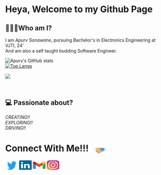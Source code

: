 # Heya, Welcome to my Github Page

## 🧑🏻‍💻Who am I?
I am *Apurv Sonawane*, pursuing Bachelor's in Electronics Engineering at VJTI, 24' <br/>
And am also a self taught budding Software Engineer.

![Apurv's GitHub stats](https://github-readme-stats.vercel.app/api?username=Apurv428&show_icons=true&theme=aura)<br>
[![Top Langs](https://github-readme-stats.vercel.app/api/top-langs/?username=Apurv428&layout=compact&theme=aura)](https://github.com/anuraghazra/github-readme-stats)


<p>
   <img align="center" src="https://github-readme-streak-stats.herokuapp.com?user=Apurv428&theme=highcontrast"/>
</p>

<br/>

<!-- 
##  🛠Technologies and Tools
<div align="center"> 

  ![C++](https://img.shields.io/badge/C%2B%2B-00599C?style=for-the-badge&logo=c%2B%2B&logoColor=white)
  ![Python](https://img.shields.io/badge/Python-3776AB?style=for-the-badge&logo=python&logoColor=white)
  ![HTML5](https://img.shields.io/badge/HTML5-E34F26?style=for-the-badge&logo=html5&logoColor=white)
  ![CSS](https://img.shields.io/badge/CSS3-1572B6?style=for-the-badge&logo=css3&logoColor=white)
  ![Bootstrap](https://img.shields.io/badge/Bootstrap-563D7C?style=for-the-badge&logo=bootstrap&logoColor=white)
  ![Tailwind](https://img.shields.io/badge/Tailwind_CSS-38B2AC?style=for-the-badge&logo=tailwind-css&logoColor=white)
  ![Material UI](https://img.shields.io/badge/Material--UI-0081CB?style=for-the-badge&logo=material-ui&logoColor=white)
  ![JavaScript](https://img.shields.io/badge/JavaScript-323330?style=for-the-badge&logo=javascript&logoColor=F7DF1E)
  ![Web3.js](https://img.shields.io/badge/Web3.js-323330?style=for-the-badge&logo=Web3.js&logoColor=F7DF1E)
  ![React](https://img.shields.io/badge/React-20232A?style=for-the-badge&logo=react&logoColor=61DAFB)
  ![Redux](https://img.shields.io/badge/Redux-20232A?style=for-the-badge&logo=redux&logoColor=61DAFB)
  ![Next.js](https://img.shields.io/badge/Next.js-339933?style=for-the-badge&logo=nextdotjs&logoColor=white)
  ![MERN Stack](https://img.shields.io/badge/MERN%20Stack-20232A?style=for-the-badge&logo=mern&logoColor=61DAFB)
  ![Firebase](https://img.shields.io/badge/Firebase-20232A?style=for-the-badge&logo=Firebase&logoColor=61DAFB)
  ![Solidity](https://img.shields.io/badge/Solidity-20232A?style=for-the-badge&logo=Solidity&logoColor=61DAFB)
  ![Node.js](https://img.shields.io/badge/Node.js-339933?style=for-the-badge&logo=nodedotjs&logoColor=white)
  ![Postman](https://img.shields.io/badge/Postman-FF6C37?style=for-the-badge&logo=Postman&logoColor=white)
  ![Express](https://img.shields.io/badge/Express.js-000000?style=for-the-badge&logo=express&logoColor=white)
  ![MySQL](https://img.shields.io/badge/MySQL-00000F?style=for-the-badge&logo=mysql&logoColor=white)
  ![MongoDB](https://img.shields.io/badge/MongoDB-4EA94B?style=for-the-badge&logo=mongodb&logoColor=white)
  ![Git](https://img.shields.io/badge/Git-F05032?style=for-the-badge&logo=git&logoColor=white)
  ![GitHub](https://img.shields.io/badge/GitHub-100000?style=for-the-badge&logo=github&logoColor=white)
  ![Markdown](https://img.shields.io/badge/Markdown-000000?style=for-the-badge&logo=markdown&logoColor=white)
  ![Visual Studio Code](https://img.shields.io/badge/Visual_Studio_Code-0078D4?style=for-the-badge&logo=visual%20studio%20code&logoColor=white)
  ![Atom](https://img.shields.io/badge/Atom-66595C?style=for-the-badge&logo=Atom&logoColor=white)
  ![Figma](https://img.shields.io/badge/Figma-F24E1E?style=for-the-badge&logo=figma&logoColor=white)
  ![Heroku](https://img.shields.io/badge/Heroku-430098?style=for-the-badge&logo=heroku&logoColor=white)
  ![Netlify](https://img.shields.io/badge/Netlify-00C7B7?style=for-the-badge&logo=netlify&logoColor=white)
  ![Ganache](https://img.shields.io/badge/Ganache-00C7B7?style=for-the-badge&logo=ganache&logoColor=white)
  ![Truffle](https://img.shields.io/badge/Truffle-00C7B7?style=for-the-badge&logo=truffle&logoColor=white)
  ![ThirdWeb](https://img.shields.io/badge/ThirdWeb-00C7B7?style=for-the-badge&logo=thirdweb&logoColor=white)
  ![Opensea-tests](https://img.shields.io/badge/Opensea-00C7B7?style=for-the-badge&logo=opensea&logoColor=white)
  ![Metamask](https://img.shields.io/badge/Metamask-00C7B7?style=for-the-badge&logo=metamask&logoColor=white)
 
 <br/>
<!-- </div>

😎About Me
- 🤫 Much more yet to be unleased!!
 -->
## 💻 Passionate about?
*CREATING!!<br>EXPLORING!!<br>DRIVING!!*


<h1>Connect With Me!!!<img align="center" src="assets/Handshake.gif" height="33px" /></h1>
<p>
    
<a href="https://x.com/sonawane_apurv?t=WeQZdv18B1BZCCIHWfI2lQ&s=09" target="_blank"><img align="center" src="assets/twitter-6.svg" alt="Apurv" height="30" width="40" /></a>
<a href="https://www.linkedin.com/in/apurvsonawane/" target="_blank"><img align="center" src="assets/linkedin-icon-2.svg" alt="apurvsonawane" height="30" width="40" /></a>
<a href="https://mail.google.com/mail/u/0/?fs=1&tf=cm&source=mailto&to=apurvsonawane28@gmail.com" target="_blank"><img align="center" src="assets/official-gmail-icon-2020-.svg" alt="apurvsonawane" height="30" width="40" /></a>
<a href="https://www.instagram.com/apurvstic/" target="_blank"><img align="center" src="assets/instagram-5.svg" alt="apurvstic" height="30" width="40" /></a>
</p>

